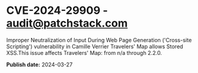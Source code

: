 # CVE-2024-29909 - audit@patchstack.com

Improper Neutralization of Input During Web Page Generation ('Cross-site Scripting') vulnerability in Camille Verrier Travelers' Map allows Stored XSS.This issue affects Travelers' Map: from n/a through 2.2.0.



**Publish date:** 2024-03-27
